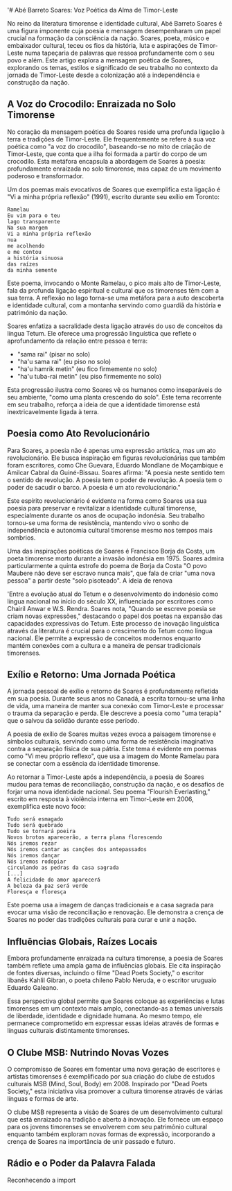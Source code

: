 '# Abé Barreto Soares: Voz Poética da Alma de Timor-Leste

No reino da literatura timorense e identidade cultural, Abé Barreto Soares é uma figura imponente cuja poesia e mensagem desempenharam um papel crucial na formação da consciência da nação. Soares, poeta, músico e embaixador cultural, teceu os fios da história, luta e aspirações de Timor-Leste numa tapeçaria de palavras que ressoa profundamente com o seu povo e além. Este artigo explora a mensagem poética de Soares, explorando os temas, estilos e significado de seu trabalho no contexto da jornada de Timor-Leste desde a colonização até a independência e construção da nação.

## A Voz do Crocodilo: Enraizada no Solo Timorense

No coração da mensagem poética de Soares reside uma profunda ligação à terra e tradições de Timor-Leste. Ele frequentemente se refere à sua voz poética como "a voz do crocodilo", baseando-se no mito de criação de Timor-Leste, que conta que a ilha foi formada a partir do corpo de um crocodilo. Esta metáfora encapsula a abordagem de Soares à poesia: profundamente enraizada no solo timorense, mas capaz de um movimento poderoso e transformador.

Um dos poemas mais evocativos de Soares que exemplifica esta ligação é "Vi a minha própria reflexão" (1991), escrito durante seu exílio em Toronto:

```
Ramelau
Eu vim para o teu
lago transparente
Na sua margem
Vi a minha própria reflexão
nua
me acolhendo
e me contou
a história sinuosa
das raízes
da minha semente
```

Este poema, invocando o Monte Ramelau, o pico mais alto de Timor-Leste, fala da profunda ligação espiritual e cultural que os timorenses têm com a sua terra. A reflexão no lago torna-se uma metáfora para a auto descoberta e identidade cultural, com a montanha servindo como guardiã da história e património da nação.

Soares enfatiza a sacralidade desta ligação através do uso de conceitos da língua Tetum. Ele oferece uma progressão linguística que reflete o aprofundamento da relação entre pessoa e terra:
- "sama rai" (pisar no solo)
- "ha'u sama rai" (eu piso no solo)
- "ha'u hamrik metin" (eu fico firmemente no solo)
- "ha'u tuba-rai metin" (eu piso firmemente no solo)

Esta progressão ilustra como Soares vê os humanos como inseparáveis do seu ambiente, "como uma planta crescendo do solo". Este tema recorrente em seu trabalho, reforça a ideia de que a identidade timorense está inextricavelmente ligada à terra.

## Poesia como Ato Revolucionário

Para Soares, a poesia não é apenas uma expressão artística, mas um ato revolucionário. Ele busca inspiração em figuras revolucionárias que também foram escritores, como Che Guevara, Eduardo Mondlane de Moçambique e Amilcar Cabral da Guiné-Bissau. Soares afirma: "A poesia neste sentido tem o sentido de revolução. A poesia tem o poder de revolução. A poesia tem o poder de sacudir o barco. A poesia é um ato revolucionário."

Este espírito revolucionário é evidente na forma como Soares usa sua poesia para preservar e revitalizar a identidade cultural timorense, especialmente durante os anos de ocupação indonésia. Seu trabalho tornou-se uma forma de resistência, mantendo vivo o sonho de independência e autonomia cultural timorense mesmo nos tempos mais sombrios.

Uma das inspirações poéticas de Soares é Francisco Borja da Costa, um poeta timorense morto durante a invasão indonésia em 1975. Soares admira particularmente a quinta estrofe do poema de Borja da Costa "O povo Maubere não deve ser escravo nunca mais", que fala de criar "uma nova pessoa" a partir deste "solo pisoteado". A ideia de renova

'Entre a evolução atual do Tetum e o desenvolvimento do indonésio como língua nacional no início do século XX, influenciada por escritores como Chairil Anwar e W.S. Rendra. Soares nota, "Quando se escreve poesia se criam novas expressões," destacando o papel dos poetas na expansão das capacidades expressivas do Tetum. Este processo de inovação linguística através da literatura é crucial para o crescimento do Tetum como língua nacional. Ele permite a expressão de conceitos modernos enquanto mantém conexões com a cultura e a maneira de pensar tradicionais timorenses.

## Exílio e Retorno: Uma Jornada Poética

A jornada pessoal de exílio e retorno de Soares é profundamente refletida em sua poesia. Durante seus anos no Canadá, a escrita tornou-se uma linha de vida, uma maneira de manter sua conexão com Timor-Leste e processar o trauma da separação e perda. Ele descreve a poesia como "uma terapia" que o salvou da solidão durante esse período.

A poesia de exílio de Soares muitas vezes evoca a paisagem timorense e símbolos culturais, servindo como uma forma de resistência imaginativa contra a separação física de sua pátria. Este tema é evidente em poemas como "Vi meu próprio reflexo", que usa a imagem do Monte Ramelau para se conectar com a essência da identidade timorense.

Ao retornar a Timor-Leste após a independência, a poesia de Soares mudou para temas de reconciliação, construção da nação, e os desafios de forjar uma nova identidade nacional. Seu poema "Flourish Everlasting," escrito em resposta à violência interna em Timor-Leste em 2006, exemplifica este novo foco:

```
Tudo será esmagado
Tudo será quebrado
Tudo se tornará poeira
Novos brotos aparecerão, a terra plana florescendo
Nós iremos rezar
Nós iremos cantar as canções dos antepassados
Nós iremos dançar
Nós iremos rodopiar
circulando as pedras da casa sagrada
[...]
A felicidade do amor aparecerá
A beleza da paz será verde
Floresça e floresça
```

Este poema usa a imagem de danças tradicionais e a casa sagrada para evocar uma visão de reconciliação e renovação. Ele demonstra a crença de Soares no poder das tradições culturais para curar e unir a nação.

## Influências Globais, Raízes Locais

Embora profundamente enraizada na cultura timorense, a poesia de Soares também reflete uma ampla gama de influências globais. Ele cita inspiração de fontes diversas, incluindo o filme "Dead Poets Society," o escritor libanês Kahlil Gibran, o poeta chileno Pablo Neruda, e o escritor uruguaio Eduardo Galeano.

Essa perspectiva global permite que Soares coloque as experiências e lutas timorenses em um contexto mais amplo, conectando-as a temas universais de liberdade, identidade e dignidade humana. Ao mesmo tempo, ele permanece comprometido em expressar essas ideias através de formas e línguas culturais distintamente timorenses.

## O Clube MSB: Nutrindo Novas Vozes

O compromisso de Soares em fomentar uma nova geração de escritores e artistas timorenses é exemplificado por sua criação do clube de estudos culturais MSB (Mind, Soul, Body) em 2008. Inspirado por "Dead Poets Society," esta iniciativa visa promover a cultura timorense através de várias línguas e formas de arte.

O clube MSB representa a visão de Soares de um desenvolvimento cultural que está enraizado na tradição e aberto à inovação. Ele fornece um espaço para os jovens timorenses se envolverem com seu patrimônio cultural enquanto também exploram novas formas de expressão, incorporando a crença de Soares na importância de unir passado e futuro.

## Rádio e o Poder da Palavra Falada

Reconhecendo a import